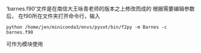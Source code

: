 ‘barnes.f90’文件是在南信大王咏青老师的版本之上修改而成的
根据需要编辑参数后，
在f90所在文件夹打开命令行，输入

```
python /home/jen/miniconda3/envs/pysot/bin/f2py -m Barnes -c barnes.f90
```
可作为模块使用
